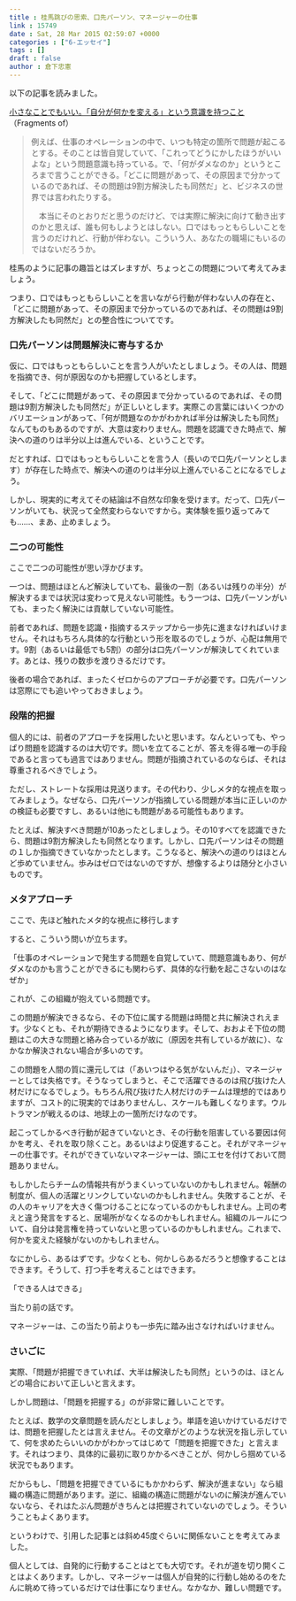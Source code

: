 ```yaml
---
title : 桂馬跳びの思索、口先パーソン、マネージャーの仕事
link : 15749
date : Sat, 28 Mar 2015 02:59:07 +0000
categories : ["6-エッセイ"]
tags : []
draft : false
author : 倉下忠憲
---
```


以下の記事を読みました。

<a href="http://yskb2.com/2015/03/26/4095" target="_blank">小さなことでもいい。「自分が何かを変える」という意識を持つこと</a>（Fragments of）

<blockquote>例えば、仕事のオペレーションの中で、いつも特定の箇所で問題が起こるとする。そのことは皆自覚していて、「これってどうにかしたほうがいいよな」という問題意識も持っている。で、「何がダメなのか」というところまで言うことができる。「どこに問題があって、その原因まで分かっているのであれば、その問題は9割方解決したも同然だ」と、ビジネスの世界では言われたりする。

　本当にそのとおりだと思うのだけど、では実際に解決に向けて動き出すのかと思えば、誰も何もしようとはしない。口ではもっともらしいことを言うのだけれど、行動が伴わない。こういう人、あなたの職場にもいるのではないだろうか。</blockquote>

桂馬のように記事の趣旨とはズレますが、ちょっとこの問題について考えてみましょう。

つまり、口ではもっともらしいことを言いながら行動が伴わない人の存在と、「どこに問題があって、その原因まで分かっているのであれば、その問題は9割方解決したも同然だ」との整合性についてです。

<H3>口先パーソンは問題解決に寄与するか</H3>

仮に、口ではもっともらしいことを言う人がいたとしましょう。その人は、問題を指摘でき、何が原因なのかも把握しているとします。

そして、「どこに問題があって、その原因まで分かっているのであれば、その問題は9割方解決したも同然だ」が正しいとします。実際この言葉にはいくつかのバリエーションがあって、「何が問題なのかがわかれば半分は解決したも同然」なんてものもあるのですが、大意は変わりません。問題を認識できた時点で、解決への道のりは半分以上は進んでいる、ということです。

だとすれば、口ではもっともらしいことを言う人（長いので口先パーソンとします）が存在した時点で、解決への道のりは半分以上進んでいることになるでしょう。

しかし、現実的に考えてその結論は不自然な印象を受けます。だって、口先パーソンがいても、状況って全然変わらないですから。実体験を振り返ってみても……、まあ、止めましょう。

<H3>二つの可能性</H3>

ここで二つの可能性が思い浮かびます。

一つは、問題はほとんど解決していても、最後の一割（あるいは残りの半分）が解決するまでは状況は変わって見えない可能性。もう一つは、口先パーソンがいても、まったく解決には貢献していない可能性。

前者であれば、問題を認識・指摘するステップから一歩先に進まなければいけません。それはもちろん具体的な行動という形を取るのでしょうが、心配は無用です。9割（あるいは最低でも5割）の部分は口先パーソンが解決してくれています。あとは、残りの数歩を渡りきるだけです。

後者の場合であれば、まったくゼロからのアプローチが必要です。口先パーソンは窓際にでも追いやっておきましょう。

<H3>段階的把握</H3>

個人的には、前者のアプローチを採用したいと思います。なんといっても、やっぱり問題を認識するのは大切です。問いを立てることが、答えを得る唯一の手段であると言っても過言ではありません。問題が指摘されているのならば、それは尊重されるべきでしょう。

ただし、ストレートな採用は見送ります。その代わり、少しメタ的な視点を取ってみましょう。なぜなら、口先パーソンが指摘している問題が本当に正しいのかの検証も必要ですし、あるいは他にも問題がある可能性もあります。

たとえば、解決すべき問題が10あったとしましょう。その10すべてを認識できたら、問題は9割方解決したも同然となります。しかし、口先パーソンはその問題の１しか指摘できていなかったとします。こうなると、解決への道のりはほとんど歩めていません。歩みはゼロではないのですが、想像するよりは随分と小さいものです。

<H3>メタアプローチ</H3>

ここで、先ほど触れたメタ的な視点に移行します

すると、こういう問いが立ちます。

「仕事のオペレーションで発生する問題を自覚していて、問題意識もあり、何がダメなのかも言うことができるにも関わらず、具体的な行動を起こさないのはなぜか」

これが、この組織が抱えている問題です。

この問題が解決できるなら、その下位に属する問題は時間と共に解決されえます。少なくとも、それが期待できるようになります。そして、おおよそ下位の問題はこの大きな問題と絡み合っているが故に（原因を共有しているが故に）、なかなか解決されない場合が多いのです。

この問題を人間の質に還元しては（「あいつはやる気がないんだ」）、マネージャーとしては失格です。そうなってしまうと、そこで活躍できるのは飛び抜けた人材だけになるでしょう。もちろん飛び抜けた人材だけのチームは理想的ではありますが、コスト的に現実的ではありませんし、スケールも難しくなります。ウルトラマンが戦えるのは、地球上の一箇所だけなのです。

起こってしかるべき行動が起きていないとき、その行動を阻害している要因は何かを考え、それを取り除くこと。あるいはより促進すること。それがマネージャーの仕事です。それができていないマネージャーは、頭にエセを付けておいて問題ありません。

もしかしたらチームの情報共有がうまくいっていないのかもしれません。報酬の制度が、個人の活躍とリンクしていないのかもしれません。失敗することが、その人のキャリアを大きく傷つけることになっているのかもしれません。上司の考えと違う発言をすると、居場所がなくなるのかもしれません。組織のルールについて、自分は発言権を持っていないと思っているのかもしれません。これまで、何かを変えた経験がないのかもしれません。

なにかしら、あるはずです。少なくとも、何かしらあるだろうと想像することはできます。そうして、打つ手を考えることはできます。

「できる人はできる」

当たり前の話です。

マネージャーは、この当たり前よりも一歩先に踏み出さなければいけません。

<H3>さいごに</H3>

実際、「問題が把握できていれば、大半は解決したも同然」というのは、ほとんどの場合において正しいと言えます。

しかし問題は、「問題を把握する」のが非常に難しいことです。

たとえば、数学の文章問題を読んだとしましょう。単語を追いかけているだけでは、問題を把握したとは言えません。その文章がどのような状況を指し示していて、何を求めたらいいのかがわかってはじめて「問題を把握できた」と言えます。それはつまり、具体的に最初に取りかかるべきことが、何かしら掴めている状況でもあります。

だからもし、「問題を把握できているにもかかわらず、解決が進まない」なら組織の構造に問題があります。逆に、組織の構造に問題がないのに解決が進んでいないなら、それはたぶん問題がきちんとは把握されていないのでしょう。そういうこともよくあります。

というわけで、引用した記事とは斜め45度ぐらいに関係ないことを考えてみました。

個人としては、自発的に行動することはとても大切です。それが道を切り開くことはよくあります。しかし、マネージャーは個人が自発的に行動し始めるのをたんに眺めて待っているだけでは仕事になりません。なかなか、難しい問題です。